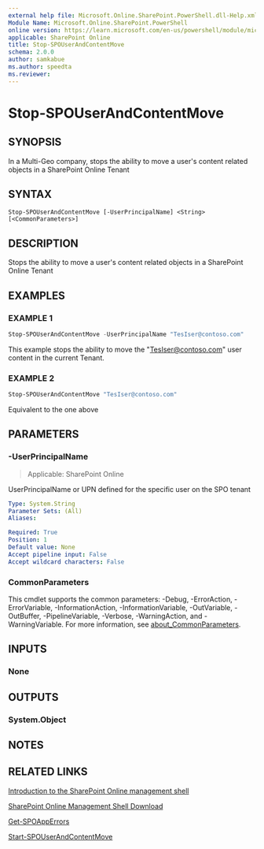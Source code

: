 ```yaml
---
external help file: Microsoft.Online.SharePoint.PowerShell.dll-Help.xml
Module Name: Microsoft.Online.SharePoint.PowerShell
online version: https://learn.microsoft.com/en-us/powershell/module/microsoft.online.sharepoint.powershell/stop-spouserandcontentmove
applicable: SharePoint Online
title: Stop-SPOUserAndContentMove
schema: 2.0.0
author: samkabue
ms.author: speedta
ms.reviewer:
---
```


# Stop-SPOUserAndContentMove

## SYNOPSIS

In a Multi-Geo company, stops the ability to move a user's content related objects in a SharePoint Online Tenant

## SYNTAX

```
Stop-SPOUserAndContentMove [-UserPrincipalName] <String> [<CommonParameters>]
```

## DESCRIPTION

Stops the ability to move a user's content related objects in a SharePoint Online Tenant

## EXAMPLES

### EXAMPLE 1

```powershell
Stop-SPOUserAndContentMove -UserPrincipalName "TesIser@contoso.com"
```

This example stops the ability to move the "TesIser@contoso.com" user content in the current Tenant.

### EXAMPLE 2

```powershell
Stop-SPOUserAndContentMove "TesIser@contoso.com"
```

Equivalent to the one above

## PARAMETERS

### -UserPrincipalName

> Applicable: SharePoint Online

UserPrincipalName or UPN defined for the specific user on the SPO tenant

```yaml
Type: System.String
Parameter Sets: (All)
Aliases:

Required: True
Position: 1
Default value: None
Accept pipeline input: False
Accept wildcard characters: False
```

### CommonParameters

This cmdlet supports the common parameters: -Debug, -ErrorAction, -ErrorVariable, -InformationAction, -InformationVariable, -OutVariable, -OutBuffer, -PipelineVariable, -Verbose, -WarningAction, and -WarningVariable. For more information, see [about_CommonParameters](https://go.microsoft.com/fwlink/?LinkID=113216).

## INPUTS

### None

## OUTPUTS

### System.Object

## NOTES

## RELATED LINKS

[Introduction to the SharePoint Online management shell](https://support.office.com/en-us/article/introduction-to-the-sharepoint-online-management-shell-c16941c3-19b4-4710-8056-34c034493429)

[SharePoint Online Management Shell Download](https://www.microsoft.com/en-US/download/details.aspx?id=35588)

[Get-SPOAppErrors](Get-SPOAppErrors.md)

[Start-SPOUserAndContentMove](Start-SPOUserAndContentMove.md)
